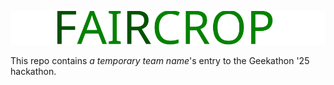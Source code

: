 ![FAIRCROP](./assets/logo.svg)

This repo contains *a temporary team name*'s entry to the Geekathon '25 hackathon.
